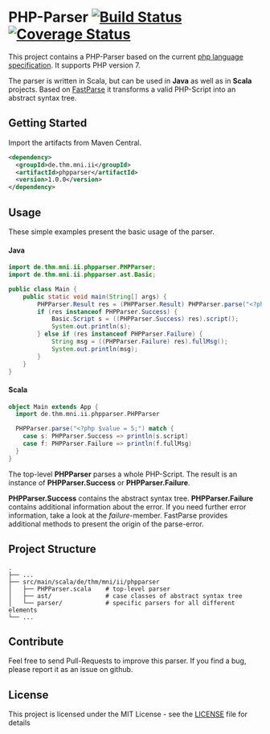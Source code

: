 # PHP-Parser [![Build Status](https://travis-ci.org/thm-mni-ii/PHP-Parser.svg?branch=master)](https://travis-ci.org/thm-mni-ii/PHP-Parser) [![Coverage Status](https://coveralls.io/repos/github/thm-mni-ii/Scala-PHP-Parser/badge.svg?branch=master)](https://coveralls.io/github/thm-mni-ii/Scala-PHP-Parser?branch=master)
This project contains a PHP-Parser based on the current [php language specification](https://github.com/php/php-langspec). It supports PHP version 7.

The parser is written in Scala, but can be used in **Java** as well as in **Scala** projects.
Based on [FastParse](https://github.com/lihaoyi/fastparse) it transforms a valid PHP-Script into an abstract syntax tree.

## Getting Started

Import the artifacts from Maven Central.

```xml
<dependency>
  <groupId>de.thm.mni.ii</groupId>
  <artifactId>phpparser</artifactId>
  <version>1.0.0</version>
</dependency>
```

## Usage

These simple examples present the basic usage of the parser.

#### Java
```java
import de.thm.mni.ii.phpparser.PHPParser;
import de.thm.mni.ii.phpparser.ast.Basic;

public class Main {
    public static void main(String[] args) {
        PHPParser.Result res = (PHPParser.Result) PHPParser.parse("<?php $value = 5;");
        if (res instanceof PHPParser.Success) {
            Basic.Script s = ((PHPParser.Success) res).script();
            System.out.println(s);
        } else if (res instanceof PHPParser.Failure) {
            String msg = ((PHPParser.Failure) res).fullMsg();
            System.out.println(msg);
        }
    }
}
```

#### Scala
```scala
object Main extends App {
  import de.thm.mni.ii.phpparser.PHPParser

  PHPParser.parse("<?php $value = 5;") match {
    case s: PHPParser.Success => println(s.script)
    case f: PHPParser.Failure => println(f.fullMsg)
  }
}
```

The top-level __PHPParser__ parses a whole PHP-Script. The result is an instance of __PHPParser.Success__ or __PHPParser.Failure__. 

__PHPParser.Success__ contains the abstract syntax tree. __PHPParser.Failure__ contains additional information about the error. If you need further error information, take a look at the _failure_-member. FastParse provides additional methods to present the origin of the parse-error. 

## Project Structure

```
.
├── ...
├── src/main/scala/de/thm/mni/ii/phpparser
│   ├── PHPParser.scala    # top-level parser
│   ├── ast/               # case classes of abstract syntax tree
│   └── parser/            # specific parsers for all different elements
└── ...
```

## Contribute

Feel free to send Pull-Requests to improve this parser. If you find a bug, please report it as an issue on github. 

## License

This project is licensed under the MIT License - see the [LICENSE](LICENSE) file for details

